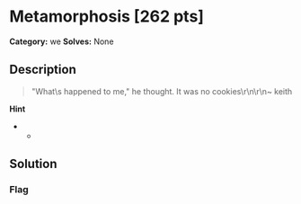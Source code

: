# Metamorphosis [262 pts]

**Category:** we
**Solves:** None

## Description
>"What\s happened to me," he thought. It was no cookies\r\n\r\n~ keith

**Hint**
* -

## Solution

### Flag

